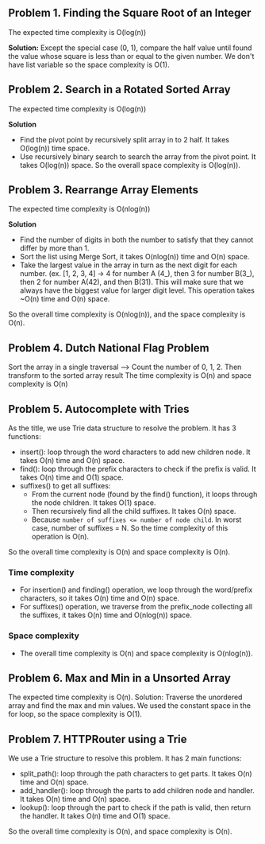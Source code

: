 ## Problem 1. Finding the Square Root of an Integer
The expected time complexity is O(log(n))

**Solution:** Except the special case (0, 1), compare the half value until found the value whose square is less than or equal to the given number.
We don't have list variable so the space complexity is O(1). 

## Problem 2. Search in a Rotated Sorted Array
The expected time complexity is O(log(n))

**Solution**
- Find the pivot point by recursively split array in to 2 half. It takes O(log(n)) time space.
- Use recursively binary search to search the array from the pivot point. It takes O(log(n)) space.
So the overall space complexity is O(log(n)).


## Problem 3. Rearrange Array Elements
The expected time complexity is O(nlog(n))

**Solution**
- Find the number of digits in both the number to satisfy that they cannot differ by more than 1.
- Sort the list using Merge Sort, it takes O(nlog(n)) time and O(n) space.
- Take the largest value in the array in turn as the next digit for each number.
  (ex. [1, 2, 3, 4] -> 4 for number A (4_), then 3 for number B(3_), then 2 for number A(42), and then B(31).
This will make sure that we always have the biggest value for larger digit level. This operation takes ~O(n) time and O(n) space.

So the overall time complexity is O(nlog(n)), and the space complexity is O(n).

## Problem 4. Dutch National Flag Problem
Sort the array in a single traversal
--> Count the number of 0, 1, 2. Then transform to the sorted array result
The time complexity is O(n) and space complexity is O(n)

## Problem 5. Autocomplete with Tries
As the title, we use Trie data structure to resolve the problem.
It has 3 functions:
- insert(): loop through the word characters to add new children node. It takes O(n) time and O(n) space.
- find(): loop through the prefix characters to check if the prefix is valid. It takes O(n) time and O(1) space.
- suffixes() to get all suffixes:
  - From the current node (found by the find() function), it loops through the node children. It takes O(1) space.
  - Then recursively find all the child suffixes. It takes O(n) space.
  - Because `number of suffixes <= number of node child`. In worst case, number of suffixes = N. So the time complexity of this operation is O(n).
  
So the overall time complexity is O(n) and space complexity is O(n).

### Time complexity
- For insertion() and finding() operation, we loop through the word/prefix characters, so it takes O(n) time and O(n) space.
- For suffixes() operation, we traverse from the prefix_node collecting all the suffixes, it takes O(n) time and O(nlog(n)) space.
### Space complexity
- The overall time complexity is O(n) and space complexity is O(nlog(n)).

## Problem 6. Max and Min in a Unsorted Array
The expected time complexity is O(n).
Solution: Traverse the unordered array and find the max and min values.
We used the constant space in the for loop, so the space complexity is O(1).

## Problem 7. HTTPRouter using a Trie
We use a Trie structure to resolve this problem.
It has 2 main functions:
- split_path(): loop through the path characters to get parts. It takes O(n) time and O(n) space.
- add_handler(): loop through the parts to add children node and handler. It takes O(n) time and O(n) space.
- lookup(): loop through the part to check if the path is valid, then return the handler. It takes O(n) time and O(1) space.

So the overall time complexity is O(n), and space complexity is O(n).
